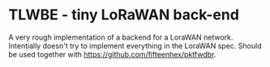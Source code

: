 # TLWBE - tiny LoRaWAN back-end

A very rough implementation of a backend for a LoraWAN network.
Intentially doesn't try to implement everything in the LoraWAN spec.
Should be used together with https://github.com/fifteenhex/pktfwdbr.

